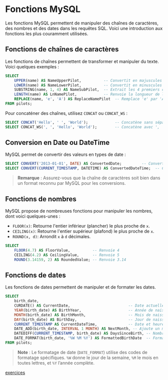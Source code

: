 # Fonctions MySQL

Les fonctions MySQL permettent de manipuler des chaînes de caractères, des nombres et des dates dans les requêtes SQL. Voici une introduction aux fonctions les plus couramment utilisées.

## Fonctions de chaînes de caractères

Les fonctions de chaînes permettent de transformer et manipuler du texte. Voici quelques exemples :

```sql
SELECT 
    UPPER(name) AS NameUpperPilot,          -- Convertit en majuscules
    LOWER(name) AS NameLowerPilot,          -- Convertit en minuscules
    SUBSTRING(name, 1, 4) AS NameSubPilot,  -- Extrait les 4 premiers caractères
    LENGTH(name) AS LnNamePilot,            -- Renvoie la longueur de la chaîne
    REPLACE(name, 'e', 'A') AS ReplaceNamePilot  -- Remplace 'e' par 'A'
FROM pilots;
```

Pour concaténer des chaînes, utilisez `CONCAT` ou `CONCAT_WS` :

```sql
SELECT CONCAT('Hello', ' ', 'World');            -- Concatène sans séparateur
SELECT CONCAT_WS(', ', 'Hello', 'World');        -- Concatène avec ', ' comme séparateur
```

## Conversion en Date ou DateTime

MySQL permet de convertir des valeurs en types de date :

```sql
SELECT CONVERT('2013-01-01', DATE) AS ConvertedDate;         -- Convertit en date
SELECT CONVERT(CURRENT_TIMESTAMP, DATETIME) AS ConvertedDateTime;  -- Convertit en DateTime
```

> **Remarque** : Assurez-vous que la chaîne de caractères soit bien dans un format reconnu par MySQL pour les conversions.

## Fonctions de nombres

MySQL propose de nombreuses fonctions pour manipuler les nombres, dont voici quelques-unes :

- `FLOOR(x)`: Retourne l'entier inférieur (plancher) le plus proche de `x`.
- `CEILING(x)`: Retourne l'entier supérieur (plafond) le plus proche de `x`.
- `ROUND(x, d)`: Arrondit `x` à `d` décimales.

```sql
SELECT 
    FLOOR(4.7) AS FloorValue,          -- Renvoie 4
    CEILING(4.2) AS CeilingValue,      -- Renvoie 5
    ROUND(3.14159, 2) AS RoundedValue; -- Renvoie 3.14
```

## Fonctions de dates

Les fonctions de dates permettent de manipuler et de formater les dates. 

```sql
SELECT 
    birth_date,
    CURDATE() AS CurrentDate,                          -- Date actuelle au format DATE
    YEAR(birth_date) AS BirthYear,                     -- Année de naissance
    MONTH(birth_date) AS BirthMonth,                   -- Mois de naissance
    DAY(birth_date) AS BirthDay,                       -- Jour de naissance
    CURRENT_TIMESTAMP AS CurrentDateTime,              -- Date et heure actuelles
    DATE_ADD(birth_date, INTERVAL 1 MONTH) AS NextMonth, -- Ajoute un mois
    DATEDIFF(CURRENT_TIMESTAMP, birth_date) AS DaysSinceBirth, -- Nombre de jours écoulés
    DATE_FORMAT(birth_date, '%W %M %Y') AS FormattedBirthDate  -- Formate la date en texte
FROM pilots;
```

> **Note** : Le formatage de date (`DATE_FORMAT`) utilise des codes de formatage spécifiques. `%W` donne le jour de la semaine, `%M` le mois en toutes lettres, et `%Y` l’année complète.

[exercices](./Exercices/chap5_01_function.md)